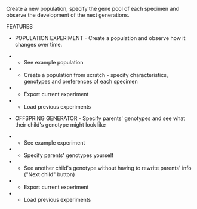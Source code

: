 Create a new population, specify the gene pool of each specimen and observe the development of the next generations.

FEATURES

* POPULATION EXPERIMENT - Create a population and observe how it changes over time.
* * See example population
* * Create a population from scratch - specify characteristics, genotypes and preferences of each specimen
* * Export current experiment
* * Load previous experiments

* OFFSPRING GENERATOR - Specify parents' genotypes and see what their child's genotype might look like
* * See example experiment
* * Specify parents' genotypes yourself
* * See another child's genotype without having to rewrite parents' info ("Next child" button)
* * Export current experiment
* * Load previous experiments